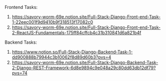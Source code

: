 Frontend Tasks:
1. https://savory-worm-69e.notion.site/Full-Stack-Django-Front-end-Task-1-22eec001f9d9410b9f318513f17082c0
2. https://savory-worm-69e.notion.site/Full-Stack-Django-Front-end-Task-2-ReactJS-Fundamentals-175ff84cffcb4c31b310841d6a821b4f

Backend Tasks:
1. https://www.notion.so/Full-Stack-Django-Backend-Task-1-dd900888b79944c3b10062f8d89d60b3?pvs=4
2. https://savory-worm-69e.notion.site/Full-Stack-Django-Backend-Task-2-Django-REST-Framework-6d8e9894c9e048a29c80dd63db12df79?pvs=74
